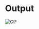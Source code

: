 # Output 

![GIF](https://github.com/ajith-io/LTTS_StepIN_mini_project/blob/main/6_Images_and_Videos/Output.gif)